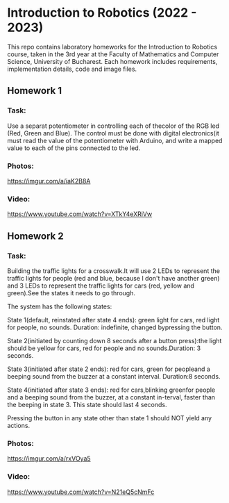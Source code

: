 # Introduction to Robotics (2022 - 2023)

This repo contains laboratory homeworks for the Introduction to Robotics course, taken in the 3rd year at the Faculty of Mathematics and Computer Science, University of Bucharest. Each homework includes requirements, implementation details, code and image files.

## Homework 1

### Task:
Use a separat potentiometer in controlling each of thecolor of the RGB led (Red, Green and Blue). The control must be done with digital electronics(it must read the value of the potentiometer with Arduino, and write a mapped value to each of the pins connected to the led.

### Photos:
https://imgur.com/a/iaK2B8A

### Video:
https://www.youtube.com/watch?v=XTkY4eXRiVw

## Homework 2

### Task:
Building the traffic lights for a crosswalk.It will use 2 LEDs to represent the traffic lights for people (red and blue, because I don't have another green) and 3 LEDs to represent the traffic lights for cars (red, yellow and green).See the states it needs to go through.

The system has the following states:

State 1(default, reinstated after state 4 ends):  green light for cars, red  light  for  people,  no  sounds.   Duration:  indefinite,  changed  bypressing the button.

State 2(initiated by counting down 8 seconds after a button press):the  light  should  be  yellow  for  cars,  red  for  people  and  no  sounds.Duration:  3 seconds.

State 3(initiated after state 2 ends):  red for cars, green for peopleand a beeping sound from the buzzer at a constant interval. Duration:8 seconds.

State 4(initiated after state 3 ends):  red for cars,blinking greenfor people and a beeping sound from the buzzer,  at a constant in-terval,  faster than the beeping in state 3.  This state should last 4 seconds.

Pressing  the  button  in  any  state  other  than  state  1  should NOT yield any actions.

### Photos:
https://imgur.com/a/rxVOya5

### Video:
https://www.youtube.com/watch?v=N21eQ5cNmFc
